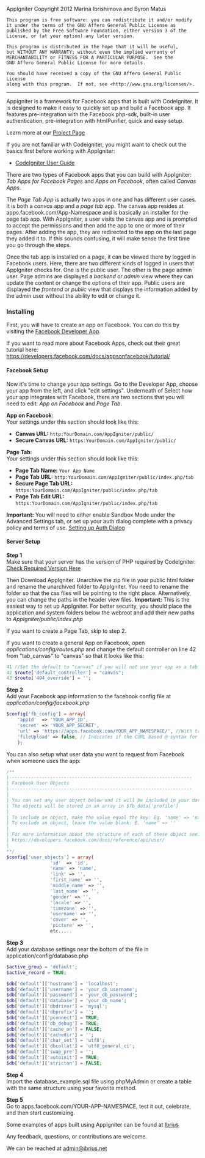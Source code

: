 AppIgniter Copyright 2012 Marina Ibrishimova and Byron Matus
 
    This program is free software: you can redistribute it and/or modify
    it under the terms of the GNU Affero General Public License as
    published by the Free Software Foundation, either version 3 of the
    License, or (at your option) any later version.

    This program is distributed in the hope that it will be useful,
    but WITHOUT ANY WARRANTY; without even the implied warranty of
    MERCHANTABILITY or FITNESS FOR A PARTICULAR PURPOSE.  See the
    GNU Affero General Public License for more details.

    You should have received a copy of the GNU Affero General Public License
    along with this program.  If not, see <http://www.gnu.org/licenses/>.
-----------------------------------------------------------------------------------------------------------------------

AppIgniter is a framework for Facebook apps that is built with CodeIgniter. It is designed to make it easy to quickly set up and build a Facebook app.  It features pre-integration with the Facebook php-sdk, built-in user authentication, pre-integration with htmlPurifier, quick and easy setup.

Learn more at our [Project Page](https://ibrius.github.com/AppIgniter)

If you are not familiar with Codeigniter, you might want to check out the basics first before working with AppIgniter:
* [CodeIgniter User Guide](http://codeigniter.com/user_guide/)

There are two types of Facebook apps that you can build with AppIgniter: *Tab Apps for Facebook Pages* and *Apps on Facebook*, often called *Canvas Apps*.
   
The *Page Tab App* is actually two apps in one and has different user cases. It is both a *canvas* app and a *page tab* app.  The canvas app resides at apps.facebook.com/App-Namespace and is basically an installer for the page tab app.  With AppIgniter, a user visits the canvas app and is prompted to accept the permissions and then add the app to one or more of their pages.  After adding the app, they are redirected to the app on the last page they added it to. If this sounds confusing, it will make sense the first time you go through the steps.

Once the tab app is installed on a page, it can be viewed there by logged in Facebook users. Here, there are two different kinds of logged in users that AppIgniter checks for.  One is the public user.  The other is the page admin user. Page admins are displayed a *backend* or *admin* view where they can update the content or change the options of their app.  Public users are displayed the *frontend* or *public* view that displays the information added by the admin user without the ability to edit or change it.

### Installing
First, you will have to create an app on Facebook. You can do this by visiting the [Facebook Developer App](https://developers.facebook.com/apps).

If you want to read more about Facebook Apps, check out their great tutorial here:
https://developers.facebook.com/docs/appsonfacebook/tutorial/


#### Facebook Setup

Now it's time to change your app settings. Go to the Developer App, choose your app from the left, and click "edit settings".
Underneath of Select how your app integrates with Facebook, there are two sections that you will need to edit: *App on Facebook* and *Page Tab*.

**App on Facebook**:  
Your settings under this section should look like this:
- **Canvas URL:** ```http:YourDomain.com/AppIgniter/public/```    
- **Secure Canvas URL:** ```https:YourDomain.com/AppIgniter/public/```

**Page Tab**:  
Your settings under this section should look like this:
- **Page Tab Name:** ```Your App Name```
- **Page Tab URL:** ```http:YourDomain.com/AppIgniter/public/index.php/tab```   
- **Secure Page Tab URL:** ```https:YourDomain.com/AppIgniter/public/index.php/tab```   
- **Page Tab Edit URL:** ```https:YourDomain.com/AppIgniter/public/index.php/tab```

**Important:** You will need to either enable Sandbox Mode under the Advanced Settings tab, or set up your auth dialog complete with a privacy policy and terms of use.
[Setting up Auth Dialog](https://developers.facebook.com/docs/opengraph/authentication/#configure)


#### Server Setup
**Step 1**   
Make sure that your server has the version of PHP required by CodeIgniter: 
[Check Required Version Here](http://codeigniter.com/user_guide/general/requirements.html)

Then Download AppIgniter. Unarchive the zip file in your public html folder and rename the unarchived folder to AppIgniter. You need to rename the folder so that the css files will be pointing to the right place. Alternatively, you can change the paths in the header view files. 
**Important:** This is the easiest way to set up AppIgniter. For better security, you should place the application and system folders below the webroot and add their new paths to *AppIgniter/public/index.php*

If you want to create a Page Tab, skip to step 2.

If you want to create a general App on Facebook, open *applications/config/routes.php* and change the default controller on line 42 from "tab_canvas" to "canvas" so that it looks like this:
```php
41 //Set the default to "canvas" if you will not use your app as a tab for Facebook pages but just an app on Facebook
42 $route['default_controller'] = "canvas"; 
43 $route['404_override'] = '';
```

**Step 2**   
Add your Facebook app information to the facebook config file at *application/config/facebook.php*
```php
$config['fb_config'] = array(
	'appId'  => 'YOUR_APP_ID',
	'secret' => 'YOUR_APP_SECRET',
	'url' => 'https://apps.facebook.com/YOUR_APP_NAMESPACE/', //With trailing slash / . Only needed for tab apps
	'fileUpload' => false, // Indicates if the CURL based @ syntax for file uploads is enabled.
	);
```
You can also setup what user data you want to request from Facebook when someone uses the app:
```php
/**
|-------------------------------------------------------------------
| Facebook User Objects
|-------------------------------------------------------------------
|
| You can set any user object below and it will be included in your databse session so that it always available.
| The objects will be stored in an array in $fb_data['profile']
|
| To include an object, make the value equal the key: Eg. 'name' => 'name' 
| To exclude an object, leave the value blank: E. 'name' => ''
|
| For more information about the structure of each of these object see:
| https://developers.facebook.com/docs/reference/api/user/
|
**/
$config['user_objects'] = array(
				'id'  => 'id',
				'name' => 'name',
				'link' => '',
				'first_name' => '',
				'middle_name' => '',
				'last_name' => '',
				'gender' => '',
				'locale' => '',
				'timezone' => '',
				'username' => '',
				'cover' => '',
				'picture' => '',
				etc.....
```

**Step 3**   
Add your database settings near the bottom of the file in application/config/database.php
```php
$active_group = 'default';
$active_record = TRUE;

$db['default']['hostname'] = 'localhost';
$db['default']['username'] = 'your_db_username';
$db['default']['password'] = 'your_db_password';
$db['default']['database'] = 'your_db_name';
$db['default']['dbdriver'] = 'mysql';
$db['default']['dbprefix'] = '';
$db['default']['pconnect'] = TRUE;
$db['default']['db_debug'] = TRUE;
$db['default']['cache_on'] = FALSE;
$db['default']['cachedir'] = '';
$db['default']['char_set'] = 'utf8';
$db['default']['dbcollat'] = 'utf8_general_ci';
$db['default']['swap_pre'] = '';
$db['default']['autoinit'] = TRUE;
$db['default']['stricton'] = FALSE;
```

**Step 4**   
Import the database_example.sql file using phpMyAdmin or create a table with the same structure using your favorite method.

**Step 5**   
Go to apps.facebook.com/YOUR-APP-NAMESPACE, test it out, celebrate, and then start customizing.

Some examples of apps built using AppIgniter can be found at [Ibrius](https://ibrius.net)

Any feedback, questions, or contributions are welcome.

We can be reached at admin@ibrius.net
